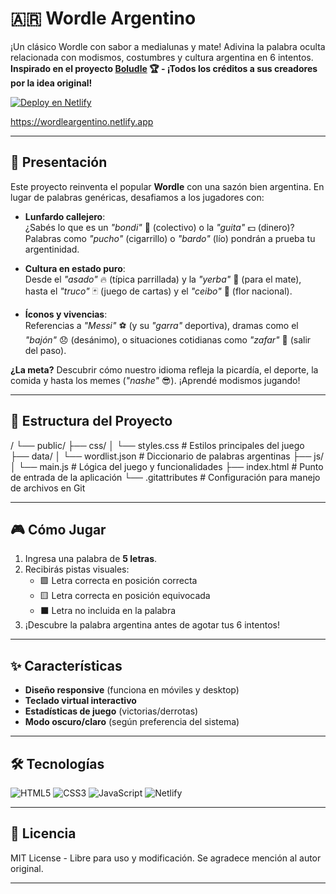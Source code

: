 # 🇦🇷 Wordle Argentino 

¡Un clásico Wordle con sabor a medialunas y mate! Adivina la palabra oculta relacionada con modismos, costumbres y cultura argentina en 6 intentos.  
**Inspirado en el proyecto [Boludle](https://github.com/sjaquemate/boludle) 🏆 - ¡Todos los créditos a sus creadores por la idea original!**

[![Deploy en Netlify](https://img.shields.io/badge/Deploy-Netlify-00C7B7?style=for-the-badge&logo=netlify)](https://tuwordleargentino.netlify.app)

https://wordleargentino.netlify.app

---

## 📌 Presentación

Este proyecto reinventa el popular **Wordle** con una sazón bien argentina. En lugar de palabras genéricas, desafiamos a los jugadores con:

- **Lunfardo callejero**:  
  ¿Sabés lo que es un *"bondi"* 🚌 (colectivo) o la *"guita"* 💵 (dinero)? Palabras como *"pucho"* (cigarrillo) o *"bardo"* (lío) pondrán a prueba tu argentinidad.  

- **Cultura en estado puro**:  
  Desde el *"asado"* 🔥 (típica parrillada) y la *"yerba"* 🧉 (para el mate), hasta el *"truco"* 🃏 (juego de cartas) y el *"ceibo"* 🌺 (flor nacional).  

- **Íconos y vivencias**:  
  Referencias a *"Messi"* ⚽ (y su *"garra"* deportiva), dramas como el *"bajón"* 😞 (desánimo), o situaciones cotidianas como *"zafar"* 🎯 (salir del paso).  

**¿La meta?** Descubrir cómo nuestro idioma refleja la picardía, el deporte, la comida y hasta los memes (*"nashe"* 😎). ¡Aprendé modismos jugando!

---

## 📁 Estructura del Proyecto

/
└── public/
    ├── css/
    │   └── styles.css        # Estilos principales del juego
    ├── data/
    │   └── wordlist.json     # Diccionario de palabras argentinas
    ├── js/
    │   └── main.js           # Lógica del juego y funcionalidades
    ├── index.html            # Punto de entrada de la aplicación
    └── .gitattributes        # Configuración para manejo de archivos en Git

---

## 🎮 Cómo Jugar

1. Ingresa una palabra de **5 letras**.
2. Recibirás pistas visuales:
   - 🟩 Letra correcta en posición correcta
   - 🟨 Letra correcta en posición equivocada
   - ⬛ Letra no incluida en la palabra
3. ¡Descubre la palabra argentina antes de agotar tus 6 intentos!

---

## ✨ Características

- **Diseño responsive** (funciona en móviles y desktop)
- **Teclado virtual interactivo**
- **Estadísticas de juego** (victorias/derrotas)
- **Modo oscuro/claro** (según preferencia del sistema)

---

## 🛠 Tecnologías

![HTML5](https://img.shields.io/badge/HTML5-E34F26?style=flat&logo=html5&logoColor=white)
![CSS3](https://img.shields.io/badge/CSS3-1572B6?style=flat&logo=css3&logoColor=white)
![JavaScript](https://img.shields.io/badge/JavaScript-F7DF1E?style=flat&logo=javascript&logoColor=black)
![Netlify](https://img.shields.io/badge/Netlify-00C7B7?style=flat&logo=netlify&logoColor=white)

---

## 📜 Licencia

MIT License - Libre para uso y modificación. Se agradece mención al autor original.

---
